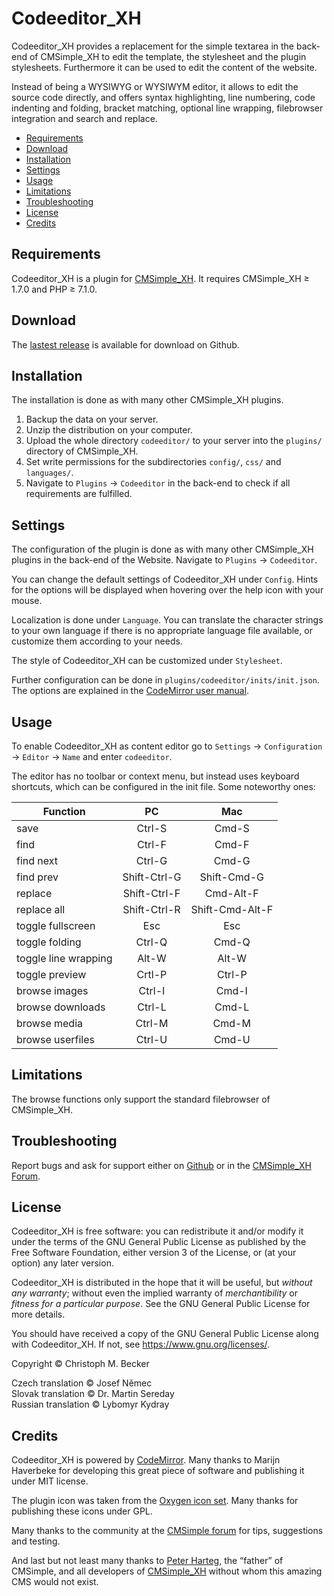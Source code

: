 # Codeeditor\_XH

Codeeditor\_XH provides a replacement for the simple textarea
in the back-end of CMSimple\_XH to edit the template,
the stylesheet and the plugin stylesheets.
Furthermore it can be used to edit the content of the website.

Instead of being a WYSIWYG or WYSIWYM editor,
it allows to edit the source code directly,
and offers syntax highlighting, line numbering, code indenting
and folding, bracket matching, optional line wrapping,
filebrowser integration and search and replace.

- [Requirements](#requirements)
- [Download](#download)
- [Installation](#installation)
- [Settings](#settings)
- [Usage](#usage)
- [Limitations](#limitations)
- [Troubleshooting](#troubleshooting)
- [License](#license)
- [Credits](#credits)

## Requirements

Codeeditor_XH is a plugin for [CMSimple_XH](https://cmsimple-xh.org/).
It requires CMSimple_XH ≥ 1.7.0 and PHP ≥ 7.1.0.

## Download

The [lastest release](https://github.com/cmb69/codeeditor_xh/releases/latest)
is available for download on Github.

## Installation

The installation is done as with many other CMSimple\_XH plugins.

1. Backup the data on your server.
1. Unzip the distribution on your computer.
1. Upload the whole directory `codeeditor/` to your server
   into the `plugins/` directory of CMSimple\_XH.
1. Set write permissions for the subdirectories
   `config/`, `css/` and `languages/`.
1. Navigate to `Plugins` → `Codeeditor` in the back-end
   to check if all requirements are fulfilled.

## Settings

The configuration of the plugin is done as with many other CMSimple\_XH
plugins in the back-end of the Website.
Navigate to `Plugins` → `Codeeditor`.

You can change the default settings of Codeeditor\_XH under `Config`.
Hints for the options will be displayed
when hovering over the help icon with your mouse.

Localization is done under `Language`.
You can translate the character strings to your own language
if there is no appropriate language file available,
or customize them according to your needs.

The style of Codeeditor\_XH can be customized under `Stylesheet`.

Further configuration can be done in `plugins/codeeditor/inits/init.json`.
The options are explained in the
[CodeMirror user manual](https://codemirror.net/doc/manual.html#config).

## Usage

To enable Codeeditor\_XH as content editor go to
`Settings` → `Configuration` → `Editor` → `Name` and enter `codeeditor`.

The editor has no toolbar or context menu,
but instead uses keyboard shortcuts,
which can be configured in the init file.
Some noteworthy ones:

| Function             | PC           | Mac             |
|----------------------|:------------:|:---------------:|
| save                 | Ctrl-S       | Cmd-S           |
| find                 | Ctrl-F       | Cmd-F           |
| find next            | Ctrl-G       | Cmd-G           |
| find prev            | Shift-Ctrl-G | Shift-Cmd-G     |
| replace              | Shift-Ctrl-F | Cmd-Alt-F       |
| replace all          | Shift-Ctrl-R | Shift-Cmd-Alt-F |
| toggle fullscreen    | Esc          | Esc             |
| toggle folding       | Ctrl-Q       | Cmd-Q           |
| toggle line wrapping | Alt-W        | Alt-W           |
| toggle preview       | Crtl-P       | Ctrl-P          |
| browse images        | Ctrl-I       | Cmd-I           |
| browse downloads     | Ctrl-L       | Cmd-L           |
| browse media         | Ctrl-M       | Cmd-M           |
| browse userfiles     | Ctrl-U       | Cmd-U           |

## Limitations

The browse functions only support the standard filebrowser of CMSimple\_XH.

## Troubleshooting

Report bugs and ask for support either on
[Github](https://github.com/cmb69/codeeditor_xh/issues)
or in the [CMSimple\_XH Forum](https://cmsimpleforum.com/).

## License

Codeeditor\_XH is free software: you can redistribute it and/or modify
it under the terms of the GNU General Public License as published by
the Free Software Foundation, either version 3 of the License, or
(at your option) any later version.

Codeeditor\_XH is distributed in the hope that it will be useful,
but *without any warranty*; without even the implied warranty of
*merchantibility* or *fitness for a particular purpose*. See the
GNU General Public License for more details.

You should have received a copy of the GNU General Public License
along with Codeeditor\_XH.  If not, see <https://www.gnu.org/licenses/>.

Copyright © Christoph M. Becker

Czech translation © Josef Němec<br>
Slovak translation © Dr. Martin Sereday<br>
Russian translation © Lybomyr Kydray

## Credits

Codeeditor\_XH is powered by [CodeMirror](https://codemirror.net/).
Many thanks to Marijn Haverbeke for developing this great piece of software
and publishing it under MIT license.

The plugin icon was taken from the
[Oxygen icon set](http://www.oxygen-icons.org/).
Many thanks for publishing these icons under GPL.

Many thanks to the community at the
[CMSimple forum](https://www.cmsimpleforum.com/)
for tips, suggestions and testing.

And last but not least many thanks to
[Peter Harteg](https://www.harteg.dk/), the “father” of CMSimple,
and all developers of [CMSimple\_XH](http://www.cmsimple-xh.org/)
without whom this amazing CMS would not exist.
